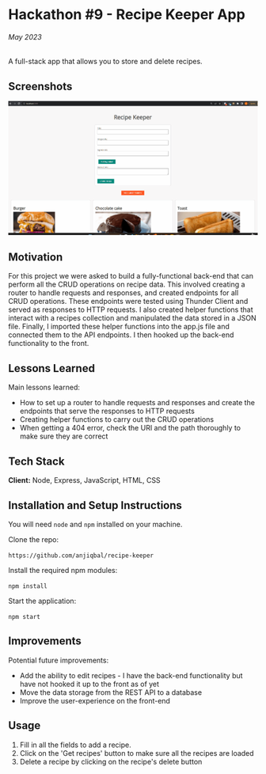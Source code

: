 # Hackathon #9 - Recipe Keeper App

###### May 2023

A full-stack app that allows you to store and delete recipes.

## Screenshots

![Recipe keeper gif](./images/recipeKeeper.gif)

## Motivation

For this project we were asked to build a fully-functional back-end that can perform all the CRUD operations on recipe data. This involved creating a router to handle requests and responses, and created endpoints for all CRUD operations. These endpoints were tested using Thunder Client and served as responses to HTTP requests. I also created helper functions that interact with a recipes collection and manipulated the data stored in a JSON file. Finally, I imported these helper functions into the app.js file and connected them to the API endpoints. I then hooked up the back-end functionality to the front.

## Lessons Learned

Main lessons learned:

- How to set up a router to handle requests and responses and create the endpoints that serve the responses to HTTP requests
- Creating helper functions to carry out the CRUD operations
- When getting a 404 error, check the URI and the path thoroughly to make sure they are correct


## Tech Stack

**Client:** Node, Express, JavaScript, HTML, CSS

## Installation and Setup Instructions

You will need `node` and `npm` installed on your machine.

Clone the repo:

`https://github.com/anjiqbal/recipe-keeper`

Install the required npm modules:

`npm install`

Start the application:

`npm start`

## Improvements

Potential future improvements:

- Add the ability to edit recipes - I have the back-end functionality but have not hooked it up to the front as of yet
-  Move the data storage from the REST API to a database
- Improve the user-experience on the front-end

## Usage

1. Fill in all the fields to add a recipe.
2. Click on the 'Get recipes' button to make sure all the recipes are loaded
3. Delete a recipe by clicking on the recipe's delete button
